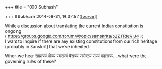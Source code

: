+++
title = "000 Subhash"

+++
[[Subhash	2014-08-31, 16:37:57 [Source](https://groups.google.com/g/samskrita/c/WehhhDL0Wpw)]]



  
While a discussion about translating the current Indian constitution is ongoing  
( <https://groups.google.com/forum/#!topic/samskrita/p2Z1TdeA1J4> );  
I want to inquire if there are any existing constitutions from our rich heritage (probably in Sanskrit) that we've inherited.  
  
When we hear साम्राज्यं भोज्यं स्वराज्यं वैराज्यं परमेष्टयं राज्यं महाराज्यं... what were the governing rules of these?  

